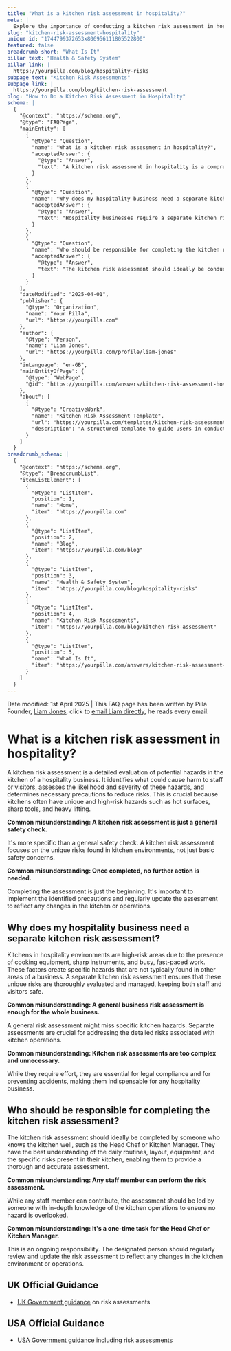 ```yaml
---
title: "What is a kitchen risk assessment in hospitality?"
meta: |
  Explore the importance of conducting a kitchen risk assessment in hospitality to identify and manage unique hazards effectively.
slug: "kitchen-risk-assessment-hospitality"
unique id: "1744799372653x806956111805522800"
featured: false
breadcrumb short: "What Is It"
pillar text: "Health & Safety System"
pillar link: |
  https://yourpilla.com/blog/hospitality-risks
subpage text: "Kitchen Risk Assessments"
subpage link: |
  https://yourpilla.com/blog/kitchen-risk-assessment
blog: "How to Do a Kitchen Risk Assessment in Hospitality"
schema: |
  {
    "@context": "https://schema.org",
    "@type": "FAQPage",
    "mainEntity": [
      {
        "@type": "Question",
        "name": "What is a kitchen risk assessment in hospitality?",
        "acceptedAnswer": {
          "@type": "Answer",
          "text": "A kitchen risk assessment in hospitality is a comprehensive evaluation of potential hazards in the kitchen. It involves identifying possible sources of harm to staff or visitors, assessing the likelihood and severity of these hazards, and establishing necessary precautions to minimize risks. This is essential due to unique and substantial hazards such as hot surfaces, sharp tools, and heavy items found in kitchens."
        }
      },
      {
        "@type": "Question",
        "name": "Why does my hospitality business need a separate kitchen risk assessment?",
        "acceptedAnswer": {
          "@type": "Answer",
          "text": "Hospitality businesses require a separate kitchen risk assessment because kitchens present specific, high-risk hazards not commonly found in other areas of the business. These include dangers from cooking equipment and sharp instruments in a fast-paced environment. A dedicated assessment ensures these unique risks are thoroughly analyzed and managed, safeguarding staff and visitors."
        }
      },
      {
        "@type": "Question",
        "name": "Who should be responsible for completing the kitchen risk assessment?",
        "acceptedAnswer": {
          "@type": "Answer",
          "text": "The kitchen risk assessment should ideally be conducted by someone familiar with the kitchen, such as the Head Chef or Kitchen Manager. Their comprehensive understanding of the kitchen's daily operations, layout, and associated risks enables them to provide a detailed and accurate assessment. It is an ongoing responsibility to regularly update the assessment to accurately reflect any changes."
        }
      }
    ],
    "dateModified": "2025-04-01",
    "publisher": {
      "@type": "Organization",
      "name": "Your Pilla",
      "url": "https://yourpilla.com"
    },
    "author": {
      "@type": "Person",
      "name": "Liam Jones",
      "url": "https://yourpilla.com/profile/liam-jones"
    },
    "inLanguage": "en-GB",
    "mainEntityOfPage": {
      "@type": "WebPage",
      "@id": "https://yourpilla.com/answers/kitchen-risk-assessment-hospitality"
    },
    "about": [
      {
        "@type": "CreativeWork",
        "name": "Kitchen Risk Assessment Template",
        "url": "https://yourpilla.com/templates/kitchen-risk-assessment",
        "description": "A structured template to guide users in conducting thorough kitchen risk assessments in the hospitality industry."
      }
    ]
  }
breadcrumb_schema: |
  {
    "@context": "https://schema.org",
    "@type": "BreadcrumbList",
    "itemListElement": [
      {
        "@type": "ListItem",
        "position": 1,
        "name": "Home",
        "item": "https://yourpilla.com"
      },
      {
        "@type": "ListItem",
        "position": 2,
        "name": "Blog",
        "item": "https://yourpilla.com/blog"
      },
      {
        "@type": "ListItem",
        "position": 3,
        "name": "Health & Safety System",
        "item": "https://yourpilla.com/blog/hospitality-risks"
      },
      {
        "@type": "ListItem",
        "position": 4,
        "name": "Kitchen Risk Assessments",
        "item": "https://yourpilla.com/blog/kitchen-risk-assessment"
      },
      {
        "@type": "ListItem",
        "position": 5,
        "name": "What Is It",
        "item": "https://yourpilla.com/answers/kitchen-risk-assessment-hospitality"
      }
    ]
  }
---
```


Date modified: 1st April 2025 | This FAQ page has been written by Pilla Founder, [Liam Jones](https://yourpilla.com/profile/liam-jones), click to [email Liam directly](https://mailto:liam@yourpilla.com), he reads every email.

# What is a kitchen risk assessment in hospitality?

A kitchen risk assessment is a detailed evaluation of potential hazards in the kitchen of a hospitality business. It identifies what could cause harm to staff or visitors, assesses the likelihood and severity of these hazards, and determines necessary precautions to reduce risks. This is crucial because kitchens often have unique and high-risk hazards such as hot surfaces, sharp tools, and heavy lifting.

**Common misunderstanding: A kitchen risk assessment is just a general safety check.**

It's more specific than a general safety check. A kitchen risk assessment focuses on the unique risks found in kitchen environments, not just basic safety concerns.

**Common misunderstanding: Once completed, no further action is needed.**

Completing the assessment is just the beginning. It's important to implement the identified precautions and regularly update the assessment to reflect any changes in the kitchen or operations.

## Why does my hospitality business need a separate kitchen risk assessment?

Kitchens in hospitality environments are high-risk areas due to the presence of cooking equipment, sharp instruments, and busy, fast-paced work. These factors create specific hazards that are not typically found in other areas of a business. A separate kitchen risk assessment ensures that these unique risks are thoroughly evaluated and managed, keeping both staff and visitors safe.

**Common misunderstanding: A general business risk assessment is enough for the whole business.**

A general risk assessment might miss specific kitchen hazards. Separate assessments are crucial for addressing the detailed risks associated with kitchen operations.

**Common misunderstanding: Kitchen risk assessments are too complex and unnecessary.**

While they require effort, they are essential for legal compliance and for preventing accidents, making them indispensable for any hospitality business.

## Who should be responsible for completing the kitchen risk assessment?

The kitchen risk assessment should ideally be completed by someone who knows the kitchen well, such as the Head Chef or Kitchen Manager. They have the best understanding of the daily routines, layout, equipment, and the specific risks present in their kitchen, enabling them to provide a thorough and accurate assessment.

**Common misunderstanding: Any staff member can perform the risk assessment.**

While any staff member can contribute, the assessment should be led by someone with in-depth knowledge of the kitchen operations to ensure no hazard is overlooked.

**Common misunderstanding: It's a one-time task for the Head Chef or Kitchen Manager.**

This is an ongoing responsibility. The designated person should regularly review and update the risk assessment to reflect any changes in the kitchen environment or operations.

## UK Official Guidance

-   [UK Government guidance](https://www.hse.gov.uk/catering/risk.htm) on risk assessments

## USA Official Guidance

-   [USA Government guidance](https://www.fda.gov/regulatory-information/search-fda-guidance-documents/draft-guidance-industry-hazard-analysis-and-risk-based-preventive-controls-human-food) including risk assessments